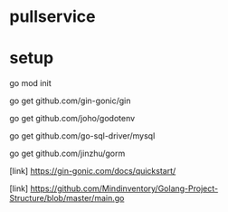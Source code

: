 # pullservice

# setup 

go mod init <project>

go get github.com/gin-gonic/gin

go get github.com/joho/godotenv

go get github.com/go-sql-driver/mysql

go get github.com/jinzhu/gorm

[link] https://gin-gonic.com/docs/quickstart/

[link] https://github.com/Mindinventory/Golang-Project-Structure/blob/master/main.go
